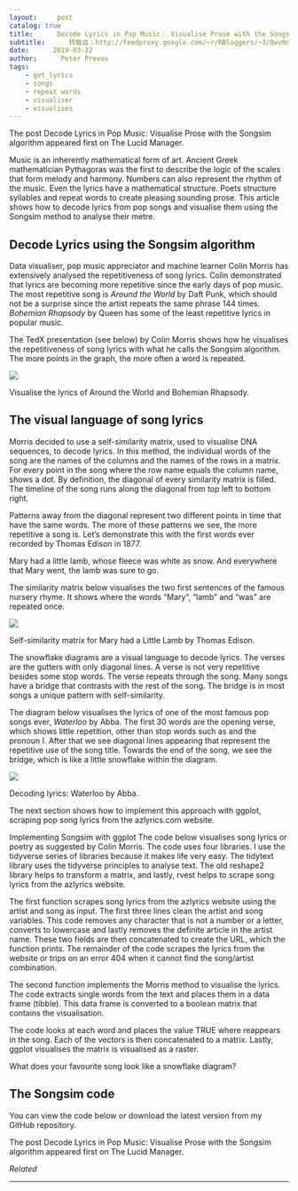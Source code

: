 ```yaml
---
layout:     post
catalog: true
title:      Decode Lyrics in Pop Music： Visualise Prose with the Songsim algorithm
subtitle:      转载自：http://feedproxy.google.com/~r/RBloggers/~3/Qwv0nVAFpwY/
date:      2019-03-22
author:      Peter Prevos
tags:
    - get_lyrics
    - songs
    - repeat words
    - visualiser
    - visualises
---
```






The post Decode Lyrics in Pop Music: Visualise Prose with the Songsim algorithm appeared first on The Lucid Manager.

Music is an inherently mathematical form of art. Ancient Greek mathematician Pythagoras was the first to describe the logic of the scales that form melody and harmony. Numbers can also represent the rhythm of the music. Even the lyrics have a mathematical structure. Poets structure syllables and repeat words to create pleasing sounding prose. This article shows how to decode lyrics from pop songs and visualise them using the Songsim method to analyse their metre.

## Decode Lyrics using the Songsim algorithm

Data visualiser, pop music appreciator and machine learner Colin Morris has extensively analysed the repetitiveness of song lyrics. Colin demonstrated that lyrics are becoming more repetitive since the early days of pop music. The most repetitive song is *Around the World* by Daft Punk, which should not be a surprise since the artist repeats the same phrase 144 times. *Bohemian Rhapsody* by Queen has some of the least repetitive lyrics in popular music.

The TedX presentation (see below) by Colin Morris shows how he visualises the repetitiveness of song lyrics with what he calls the Songsim algorithm. The more points in the graph, the more often a word is repeated.

![](https://i2.wp.com/lucidmanager.org/wp-content/blogs.dir/4/files/sites/4/2019/03/DaftPunk-Queen.png?resize=905%2C679&ssl=1)


Visualise the lyrics of Around the World and Bohemian Rhapsody.

## The visual language of song lyrics

Morris decided to use a self-similarity matrix, used to visualise DNA sequences, to decode lyrics. In this method, the individual words of the song are the names of the columns and the names of the rows in a matrix. For every point in the song where the row name equals the column name, shows a dot. By definition, the diagonal of every similarity matrix is filled. The timeline of the song runs along the diagonal from top left to bottom right.

Patterns away from the diagonal represent two different points in time that have the same words. The more of these patterns we see, the more repetitive a song is. Let’s demonstrate this with the first words ever recorded by Thomas Edison in 1877.

> 
Mary had a little lamb, whose fleece was white as snow. And everywhere that Mary went, the lamb was sure to go.


The similarity matrix below visualises the two first sentences of the famous nursery rhyme. It shows where the words “Mary”, “lamb” and “was” are repeated once.

![](https://i0.wp.com/lucidmanager.org/wp-content/blogs.dir/4/files/sites/4/2019/03/edison_little_lamb.png?resize=532%2C532&ssl=1)


Self-similarity matrix for Mary had a Little Lamb by Thomas Edison.

The snowflake diagrams are a visual language to decode lyrics. The verses are the gutters with only diagonal lines. A verse is not very repetitive besides some stop words. The verse repeats through the song. Many songs have a bridge that contrasts with the rest of the song. The bridge is in most songs a unique pattern with self-similarity.

The diagram below visualises the lyrics of one of the most famous pop songs ever, *Waterloo* by Abba. The first 30 words are the opening verse, which shows little repetition, other than stop words such as and the pronoun I. After that we see diagonal lines appearing that represent the repetitive use of the song title. Towards the end of the song, we see the bridge, which is like a little snowflake within the diagram.

![](https://i2.wp.com/lucidmanager.org/wp-content/blogs.dir/4/files/sites/4/2019/03/Abba-Waterloo.png?resize=742%2C742&ssl=1)


Decoding lyrics: Waterloo by Abba.

The next section shows how to implement this approach with ggplot, scraping pop song lyrics from the azlyrics.com website.


Implementing Songsim with ggplot
The code below visualises song lyrics or poetry as suggested by Colin Morris. The code uses four libraries. I use the tidyverse series of libraries because it makes life very easy. The tidytext library uses the tidyverse principles to analyse text. The old reshape2 library helps to transform a matrix, and lastly, rvest helps to scrape song lyrics from the azlyrics website.

The first function scrapes song lyrics from the azlyrics website using the artist and song as input. The first three lines clean the artist and song variables. This code removes any character that is not a number or a letter, converts to lowercase and lastly removes the definite article in the artist name. These two fields are then concatenated to create the URL, which the function prints. The remainder of the code scrapes the lyrics from the website or trips on an error 404 when it cannot find the song/artist combination.

The second function implements the Morris method to visualise the lyrics. The code extracts single words from the text and places them in a data frame (tibble). This data frame is converted to a boolean matrix that contains the visualisation.

The code looks at each word and places the value TRUE where reappears in the song. Each of the vectors is then concatenated to a matrix. Lastly, ggplot visualises the matrix is visualised as a raster.

What does your favourite song look like a snowflake diagram?

## The Songsim code

You can view the code below or download the latest version from my GitHub repository.

The post Decode Lyrics in Pop Music: Visualise Prose with the Songsim algorithm appeared first on The Lucid Manager.


*Related*








---
